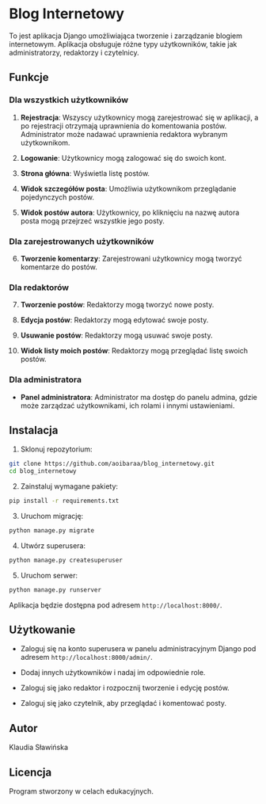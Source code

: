 # Blog Internetowy

To jest aplikacja Django umożliwiająca tworzenie i zarządzanie blogiem internetowym. Aplikacja obsługuje różne typy użytkowników, takie jak administratorzy, redaktorzy i czytelnicy.

## Funkcje

### Dla wszystkich użytkowników

1. **Rejestracja**: Wszyscy użytkownicy mogą zarejestrować się w aplikacji, a po rejestracji otrzymają uprawnienia do komentowania postów. Administrator może nadawać uprawnienia redaktora wybranym użytkownikom.

2. **Logowanie**: Użytkownicy mogą zalogować się do swoich kont.

3. **Strona główna**: Wyświetla listę postów.

4. **Widok szczegółów posta**: Umożliwia użytkownikom przeglądanie pojedynczych postów.

5. **Widok postów autora**: Użytkownicy, po kliknięciu na nazwę autora posta mogą przejrzeć wszystkie jego posty.

### Dla zarejestrowanych użytkowników

6. **Tworzenie komentarzy**: Zarejestrowani użytkownicy mogą tworzyć komentarze do postów.

### Dla redaktorów

7. **Tworzenie postów**: Redaktorzy mogą tworzyć nowe posty.

8. **Edycja postów**: Redaktorzy mogą edytować swoje posty.

9. **Usuwanie postów**: Redaktorzy mogą usuwać swoje posty.

10. **Widok listy moich postów**: Redaktorzy mogą przeglądać listę swoich postów.

### Dla administratora

- **Panel administratora**: Administrator ma dostęp do panelu admina, gdzie może zarządzać użytkownikami, ich rolami i innymi ustawieniami.

## Instalacja

1. Sklonuj repozytorium:

```bash
git clone https://github.com/aoibaraa/blog_internetowy.git
cd blog_internetowy
```

2. Zainstaluj wymagane pakiety:

```bash
pip install -r requirements.txt
```

3. Uruchom migrację:

```bash
python manage.py migrate
```

4. Utwórz superusera:

```bash
python manage.py createsuperuser
```

5. Uruchom serwer:

```bash
python manage.py runserver
```

Aplikacja będzie dostępna pod adresem `http://localhost:8000/`.

## Użytkowanie
* Zaloguj się na konto superusera w panelu administracyjnym Django pod adresem `http://localhost:8000/admin/`.

* Dodaj innych użytkowników i nadaj im odpowiednie role.

* Zaloguj się jako redaktor i rozpocznij tworzenie i edycję postów.

* Zaloguj się jako czytelnik, aby przeglądać i komentować posty.

## Autor
Klaudia Sławińska

## Licencja
Program stworzony w celach edukacyjnych. 
